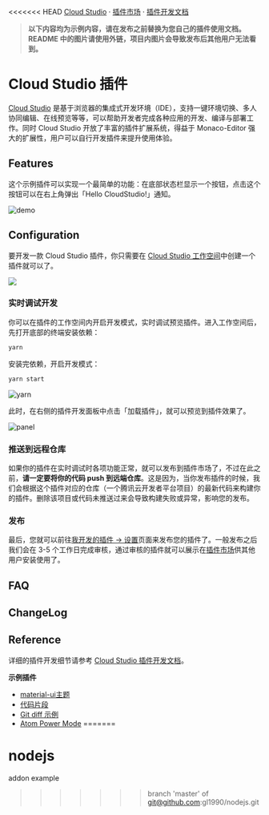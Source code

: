 <<<<<<< HEAD
[Cloud Studio](https://studio.dev.tencent.com) · [插件市场](https://studio.dev.tencent.com/plugins) · [插件开发文档](https://studio.dev.tencent.com/plugins-docs)

>**以下内容均为示例内容，请在发布之前替换为您自己的插件使用文档。**
**README 中的图片请使用外链，项目内图片会导致发布后其他用户无法看到。**

# Cloud Studio 插件
<!-- 以下内容可以替换为插件的介绍 -->
[Cloud Studio](https://studio.dev.tencent.com) 是基于浏览器的集成式开发环境（IDE），支持一键环境切换、多人协同编辑、在线预览等等，可以帮助开发者完成各种应用的开发、编译与部署工作。同时 Cloud Studio 开放了丰富的插件扩展系统，得益于 Monaco-Editor 强大的扩展性，用户可以自行开发插件来提升使用体验。

## Features
<!-- 以下内容可以替换为插件的特性 -->
这个示例插件可以实现一个最简单的功能：在底部状态栏显示一个按钮，点击这个按钮可以在右上角弹出「Hello CloudStudio!」通知。

![demo](https://dn-coding-net-production-pp.codehub.cn/5bf571a6-cc2a-49f2-abf4-34dd64283f28.gif)

## Configuration
<!-- 以下内容可以替换为插件的安装、配置 -->
要开发一款 Cloud Studio 插件，你只需要在 [Cloud Studio 工作空间](https://studio.dev.tencent.com/dashboard/workspace)中创建一个插件就可以了。

![](https://dn-coding-net-production-pp.codehub.cn/635e7c90-1a3a-485b-a31e-ff7379de0a02.jpg)

### 实时调试开发
你可以在插件的工作空间内开启开发模式，实时调试预览插件。进入工作空间后，先打开底部的终端安装依赖：
```sh
yarn
```
安装完依赖，开启开发模式：
```sh
yarn start
```
![yarn](https://dn-coding-net-production-pp.codehub.cn/218d07c6-86a7-43f6-9863-6dadad922bac.jpg)

此时，在右侧的插件开发面板中点击「加载插件」，就可以预览到插件效果了。

![panel](https://dn-coding-net-production-pp.codehub.cn/21d9f2a6-4190-4530-95e5-549b57906ee6.jpg)

### 推送到远程仓库
如果你的插件在实时调试时各项功能正常，就可以发布到插件市场了，不过在此之前，**请一定要将你的代码 push 到远端仓库**。这是因为，当你发布插件的时候，我们会根据这个插件对应的仓库（一个腾讯云开发者平台项目）的最新代码来构建你的插件。删除该项目或代码未推送过来会导致构建失败或异常，影响您的发布。

### 发布
最后，您就可以前往[我开发的插件 -> 设置](https://studio.dev.tencent.com/dashboard/plugin/developedbyme/setting)页面来发布您的插件了。一般发布之后我们会在 3-5 个工作日完成审核，通过审核的插件就可以展示在[插件市场](https://studio.dev.tencent.com/plugins)供其他用户安装使用了。

## FAQ
<!-- 以下内容可以替换为插件的常见问题解答 -->

## ChangeLog
<!-- 以下内容可以替换为插件的更新日志 -->

## Reference
<!-- 以下内容可以替换为插件的相关参考内容 -->
详细的插件开发细节请参考 [Cloud Studio 插件开发文档](https://studio.dev.tencent.com/plugins-docs)。

**示例插件**
- [material-ui主题](https://coding.net/u/codingide/p/CloudStudio-Plugin-Material/git)
- [代码片段](https://coding.net/u/codingide/p/CloudStudio-Plugin-Snippets/git)
- [Git diff 示例](https://coding.net/u/codingide/p/CloudStudio-Plugin-Diff/git)
- [Atom Power Mode](https://coding.net/u/codingide/p/CloudStudio-Power-Mode/git)
=======
# nodejs
addon example
>>>>>>> branch 'master' of git@github.com:gl1990/nodejs.git
